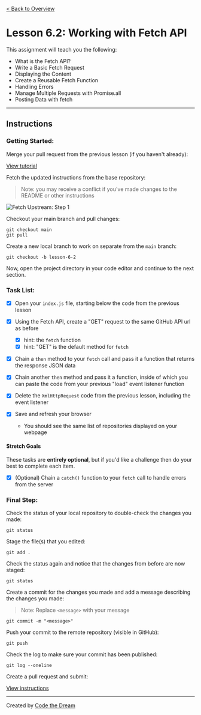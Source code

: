 [< Back to Overview](../../README.md)

# Lesson 6.2: Working with Fetch API

This assignment will teach you the following:

- What is the Fetch API?
- Write a Basic Fetch Request
- Displaying the Content
- Create a Reusable Fetch Function
- Handling Errors
- Manage Multiple Requests with Promise.all
- Posting Data with fetch

---

## Instructions

### Getting Started:

Merge your pull request from the previous lesson (if you haven't already):

[View tutorial](../common/how-to-merge.md)

Fetch the updated instructions from the base repository:

> Note: you may receive a conflict if you've made changes to the README or other instructions

![Fetch Upstream: Step 1](../assets/fetch-upstream/step-1.jpg)

Checkout your main branch and pull changes:

    git checkout main
    git pull

Create a new local branch to work on separate from the `main` branch:

    git checkout -b lesson-6-2

Now, open the project directory in your code editor and continue to the next section.

### Task List:

- [x] Open your `index.js` file, starting below the code from the previous lesson
- [x] Using the Fetch API, create a "GET" request to the same GitHub API url as before
  - [x] hint: the `fetch` function
  - [x] hint: "GET" is the default method for `fetch`

- [x] Chain a `then` method to your `fetch` call and pass it a function that returns the response JSON data

- [x] Chain another `then` method and pass it a function, inside of which you can paste the code from your previous "load" event listener function

- [x] Delete the `XmlHttpRequest` code from the previous lesson, including the event listener

- [x] Save and refresh your browser
  - You should see the same list of repositories displayed on your webpage

#### Stretch Goals

These tasks are **entirely optional**, but if you'd like a challenge then do your best to complete each item.

- [x] (Optional) Chain a `catch()` function to your `fetch` call to handle errors from the server

### Final Step:

Check the status of your local repository to double-check the changes you made:

    git status

Stage the file(s) that you edited:

    git add .

Check the status again and notice that the changes from before are now staged:

    git status

Create a commit for the changes you made and add a message describing the changes you made:

> Note: Replace `<message>` with your message

    git commit -m "<message>"

Push your commit to the remote repository (visible in GitHub):

    git push

Check the log to make sure your commit has been published:

    git log --oneline

Create a pull request and submit:

[View instructions](../common/how-to-pull-request.md)

---

Created by [Code the Dream](https://www.codethedream.org)
